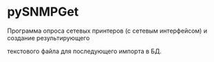 pySNMPGet
============================================================================

Программа опроса сетевых принтеров (с сетевым интерфейсом) и создание результирующего 

текстового файла для последующего импорта в БД.
